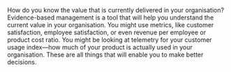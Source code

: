 How do you know the value that is currently delivered in your organisation? Evidence-based management is a tool that will help you understand the current value in your organisation. You might use metrics, like customer satisfaction, employee satisfaction, or even revenue per employee or product cost ratio. You might be looking at telemetry for your customer usage index—how much of your product is actually used in your organisation. These are all things that will enable you to make better decisions.
